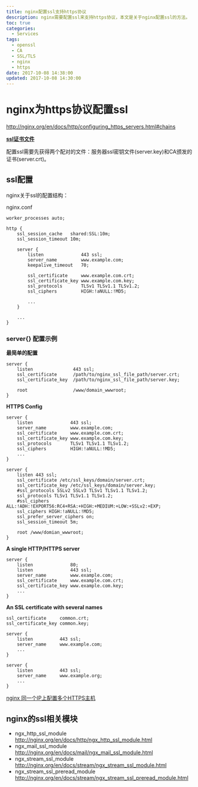 ```yaml
---
title: nginx配置ssl支持https协议
description: nginx需要配置ssl来支持https协议，本文是关于nginx配置ssl的方法。
toc: true
categories:
  - Services
tags:
  - openssl
  - CA
  - SSL/TLS
  - nginx
  - https
date: 2017-10-08 14:38:00
updated: 2017-10-08 14:30:00
---
```


# nginx为https协议配置ssl

http://nginx.org/en/docs/http/configuring_https_servers.html#chains

**[ssl证书文件](https://vastxiao.github.io/article/2017/09/03/Linux/openSSl_for_CA_and_Certificate/)**

配置ssl需要先获得两个配对的文件：服务器ssl密钥文件(server.key)和CA颁发的证书(server.crt)。

## ssl配置

nginx关于ssl的配置结构：

nginx.conf

```
worker_processes auto;

http {
    ssl_session_cache   shared:SSL:10m;
    ssl_session_timeout 10m;

    server {
        listen              443 ssl;
        server_name         www.example.com;
        keepalive_timeout   70;

        ssl_certificate     www.example.com.crt;
        ssl_certificate_key www.example.com.key;
        ssl_protocols       TLSv1 TLSv1.1 TLSv1.2;
        ssl_ciphers         HIGH:!aNULL:!MD5;

        ...
    }

    ...
}
```

### server{} 配置示例

**最简单的配置**

```
server {
    listen               443 ssl;
    ssl_certificate      /path/to/nginx_ssl_file_path/server.crt;
    ssl_certificate_key  /path/to/nginx_ssl_file_path/server.key;

    root                 /www/domain_wwwroot;
}
```

**HTTPS Config**

```
server {
    listen              443 ssl;
    server_name         www.example.com;
    ssl_certificate     www.example.com.crt;
    ssl_certificate_key www.example.com.key;
    ssl_protocols       TLSv1 TLSv1.1 TLSv1.2;
    ssl_ciphers         HIGH:!aNULL:!MD5;
    ...
}

server {
    listen 443 ssl;
    ssl_certificate /etc/ssl_keys/domain/server.crt;
    ssl_certificate_key /etc/ssl_keys/domain/server.key;
    #ssl_protocols SSLv2 SSLv3 TLSv1 TLSv1.1 TLSv1.2;
    ssl_protocols TLSv1 TLSv1.1 TLSv1.2;
    #ssl_ciphers ALL:!ADH:!EXPORT56:RC4+RSA:+HIGH:+MEDIUM:+LOW:+SSLv2:+EXP;
    ssl_ciphers HIGH:!aNULL:!MD5;
    ssl_prefer_server_ciphers on;
    ssl_session_timeout 5m;

    root /www/domian_wwwroot;
}
```

**A single HTTP/HTTPS server**

```
server {
    listen              80;
    listen              443 ssl;
    server_name         www.example.com;
    ssl_certificate     www.example.com.crt;
    ssl_certificate_key www.example.com.key;
    ...
}
```

**An SSL certificate with several names**

```
ssl_certificate     common.crt;
ssl_certificate_key common.key;

server {
    listen          443 ssl;
    server_name     www.example.com;
    ...
}

server {
    listen          443 ssl;
    server_name     www.example.org;
    ...
}
```

[nginx 同一个IP上配置多个HTTPS主机](http://www.ttlsa.com/web/multiple-https-host-nginx-with-a-ip-configuration/)

## nginx的ssl相关模块

* ngx_http_ssl_module  http://nginx.org/en/docs/http/ngx_http_ssl_module.html
* ngx_mail_ssl_module  http://nginx.org/en/docs/mail/ngx_mail_ssl_module.html
* ngx_stream_ssl_module  http://nginx.org/en/docs/stream/ngx_stream_ssl_module.html
* ngx_stream_ssl_preread_module  http://nginx.org/en/docs/stream/ngx_stream_ssl_preread_module.html

